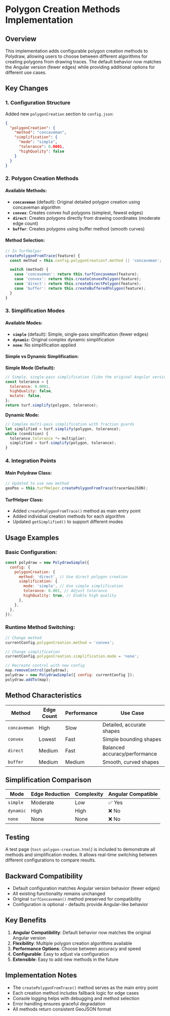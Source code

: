 # Polygon Creation Methods Implementation

## Overview

This implementation adds configurable polygon creation methods to Polydraw, allowing users to choose between different algorithms for creating polygons from drawing traces. The default behavior now matches the Angular version (fewer edges) while providing additional options for different use cases.

## Key Changes

### 1. Configuration Structure

Added new `polygonCreation` section to `config.json`:

```json
{
  "polygonCreation": {
    "method": "concaveman",
    "simplification": {
      "mode": "simple",
      "tolerance": 0.0001,
      "highQuality": false
    }
  }
}
```

### 2. Polygon Creation Methods

#### Available Methods:

- **`concaveman`** (default): Original detailed polygon creation using concaveman algorithm
- **`convex`**: Creates convex hull polygons (simplest, fewest edges)
- **`direct`**: Creates polygons directly from drawing coordinates (moderate edge count)
- **`buffer`**: Creates polygons using buffer method (smooth curves)

#### Method Selection:

```javascript
// In TurfHelper
createPolygonFromTrace(feature) {
  const method = this.config.polygonCreation?.method || 'concaveman';

  switch (method) {
    case 'concaveman': return this.turfConcaveman(feature);
    case 'convex': return this.createConvexPolygon(feature);
    case 'direct': return this.createDirectPolygon(feature);
    case 'buffer': return this.createBufferedPolygon(feature);
  }
}
```

### 3. Simplification Modes

#### Available Modes:

- **`simple`** (default): Simple, single-pass simplification (fewer edges)
- **`dynamic`**: Original complex dynamic simplification
- **`none`**: No simplification applied

#### Simple vs Dynamic Simplification:

**Simple Mode (Default):**

```javascript
// Simple, single-pass simplification (like the original Angular version)
const tolerance = {
  tolerance: 0.0001,
  highQuality: false,
  mutate: false,
};
return turf.simplify(polygon, tolerance);
```

**Dynamic Mode:**

```javascript
// Complex multi-pass simplification with fraction guards
let simplified = turf.simplify(polygon, tolerance);
while (condition) {
  tolerance.tolerance *= multiplier;
  simplified = turf.simplify(polygon, tolerance);
}
```

### 4. Integration Points

#### Main Polydraw Class:

```javascript
// Updated to use new method
geoPos = this.turfHelper.createPolygonFromTrace(tracerGeoJSON);
```

#### TurfHelper Class:

- Added `createPolygonFromTrace()` method as main entry point
- Added individual creation methods for each algorithm
- Updated `getSimplified()` to support different modes

## Usage Examples

### Basic Configuration:

```javascript
const polydraw = new PolydrawSimple({
  config: {
    polygonCreation: {
      method: 'direct', // Use direct polygon creation
      simplification: {
        mode: 'simple', // Use simple simplification
        tolerance: 0.001, // Adjust tolerance
        highQuality: true, // Enable high quality
      },
    },
  },
});
```

### Runtime Method Switching:

```javascript
// Change method
currentConfig.polygonCreation.method = 'convex';

// Change simplification
currentConfig.polygonCreation.simplification.mode = 'none';

// Recreate control with new config
map.removeControl(polydraw);
polydraw = new PolydrawSimple({ config: currentConfig });
polydraw.addTo(map);
```

## Method Characteristics

| Method       | Edge Count | Performance | Use Case                      |
| ------------ | ---------- | ----------- | ----------------------------- |
| `concaveman` | High       | Slow        | Detailed, accurate shapes     |
| `convex`     | Lowest     | Fast        | Simple bounding shapes        |
| `direct`     | Medium     | Fast        | Balanced accuracy/performance |
| `buffer`     | Medium     | Medium      | Smooth, curved shapes         |

## Simplification Comparison

| Mode      | Edge Reduction | Complexity | Angular Compatible |
| --------- | -------------- | ---------- | ------------------ |
| `simple`  | Moderate       | Low        | ✅ Yes             |
| `dynamic` | High           | High       | ❌ No              |
| `none`    | None           | None       | ❌ No              |

## Testing

A test page (`test-polygon-creation.html`) is included to demonstrate all methods and simplification modes. It allows real-time switching between different configurations to compare results.

## Backward Compatibility

- Default configuration matches Angular version behavior (fewer edges)
- All existing functionality remains unchanged
- Original `turfConcaveman()` method preserved for compatibility
- Configuration is optional - defaults provide Angular-like behavior

## Key Benefits

1. **Angular Compatibility**: Default behavior now matches the original Angular version
2. **Flexibility**: Multiple polygon creation algorithms available
3. **Performance Options**: Choose between accuracy and speed
4. **Configurable**: Easy to adjust via configuration
5. **Extensible**: Easy to add new methods in the future

## Implementation Notes

- The `createPolygonFromTrace()` method serves as the main entry point
- Each creation method includes fallback logic for edge cases
- Console logging helps with debugging and method selection
- Error handling ensures graceful degradation
- All methods return consistent GeoJSON format
